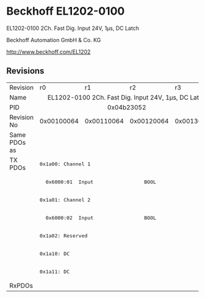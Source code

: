 # Beckhoff EL1202-0100

EL1202-0100 2Ch. Fast Dig. Input 24V, 1µs, DC Latch

Beckhoff Automation GmbH & Co. KG

http://www.beckhoff.com/EL1202

## Revisions
<table>
<tr>
<td>Revision</td>
<td>r0</td>
<td>r1</td>
<td>r2</td>
<td>r3</td>
</tr>
<tr>
<td>Name</td>
<td colspan=4 align="center">EL1202-0100 2Ch. Fast Dig. Input 24V, 1µs, DC Latch</td>
</tr>
<tr>
<td>PID</td>
<td colspan=4 align="center">0x04b23052</td>
</tr>
<tr>
<td>Revision No</td>
<td>0x00100064</td>
<td>0x00110064</td>
<td>0x00120064</td>
<td>0x00130064</td>
</tr>
<tr>
<td>Same PDOs as</td>
<td colspan=4 align="center"></td>
</tr>
<tr>
<td rowspan=7 valign=top>TX PDOs</td>
<td colspan=4 align="left"><pre>0x1a00: Channel 1</pre></td>
<td></td>
</tr>
<tr>
<td colspan=4 align="left"><pre>  0x6000:01  Input                 BOOL</pre></td>
</tr>
<tr>
<td colspan=4 align="left"><pre>0x1a01: Channel 2</pre></td>
</tr>
<tr>
<td colspan=4 align="left"><pre>  0x6000:02  Input                 BOOL</pre></td>
</tr>
<tr>
<td colspan=4 align="left"><pre>0x1a02: Reserved</pre></td>
</tr>
<tr>
<td colspan=4 align="left"><pre>0x1a10: DC</pre></td>
</tr>
<tr>
<td colspan=4 align="left"><pre>0x1a11: DC</pre></td>
</tr>
<tr>
<td>RxPDOs</td>
<td colspan=4 align="left"></td>
</tr>
</table>
